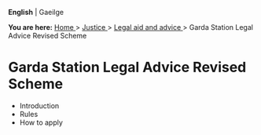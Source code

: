 **English** |  Gaeilge 

**You are here:** [ Home ](/en/) > [ Justice ](/en/justice/) > [ Legal aid and
advice ](/en/justice/legal-aid-and-advice/) > Garda Station Legal Advice
Revised Scheme

#  Garda Station Legal Advice Revised Scheme

  * Introduction 
  * Rules 
  * How to apply 
